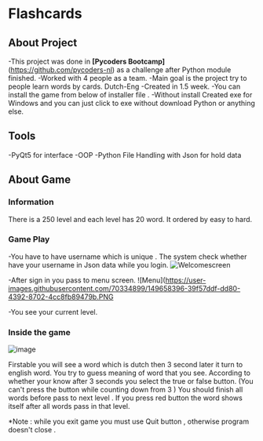 

# Flashcards
## About Project
-This project was done in **[Pycoders Bootcamp]**(https://github.com/pycoders-nl) as a challenge after Python module finished.
-Worked with 4 people as a team.
-Main goal is the project try to people learn words by cards. Dutch-Eng
-Created in 1.5 week.
    -You can install the game from below of installer file . 
    -Without install Created exe for Windows and you can just click to exe without download Python or anything else.

## Tools
-PyQt5 for interface
-OOP
-Python File Handling with Json for hold data

## About Game
### Information
There is a 250 level and each level has 20 word. It ordered by easy to hard.

### Game Play
-You have to have username which is unique . The system check whether have your username in Json data while you login.
![Welcomescreen](https://user-images.githubusercontent.com/70334899/149658380-e65b37ab-2d03-458e-8565-c0c62ef8250f.PNG)


-After sign in you  pass to menu screen.
![Menu](https://user-images.githubusercontent.com/70334899/149658396-39f57ddf-dd80-4392-8702-4cc8fb89479b.PNG

-You see your current level.

### Inside the game 

![image](https://user-images.githubusercontent.com/70334899/149659270-02ed4c96-ddb0-45b9-b4e9-3e6ada0188f3.png)

Firstable you will see a word which is dutch then 3 second later it turn to english word.
You try to guess meaning of word that you see. According to whether your know after 3 seconds you select the true or false button. (You can't press the button while counting down from 3 )
You should finish all words before pass to next level . If you press red button the word shows itself after all words pass in that level.


*Note :  while you exit game you must use Quit button , otherwise program doesn't close . 





